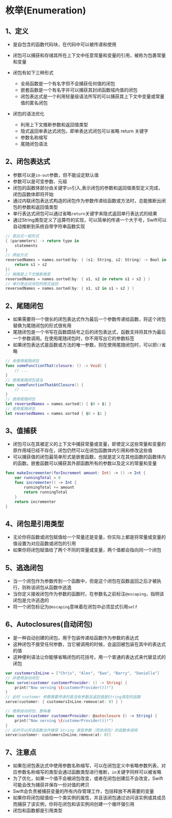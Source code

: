 # 枚举(Enumeration)

## 1、定义

* 是自包含的函数代码块，在代码中可以被传递和使用
* 闭包可以捕获和存储其所在上下文中任意常量和变量的引用，被称为包裹常量和变量
* 闭包有如下三种形式
    * 全局函数是一个有名字但不会捕获任何值的闭包
    * 嵌套函数是一个有名字并可以捕获其封闭函数域内值的闭包
    * 闭包表达式是一个利用轻量级语法所写的可以捕获其上下文中变量或常量值的匿名闭包

* 闭包的语法优化
    * 利用上下文推断参数和返回值类型
    * 隐式返回单表达式闭包，即单表达式闭包可以省略 return 关键字
    * 参数名称缩写
    * 尾随闭包语法

## 2、闭包表达式

* 参数可以是```in-out```参数，但不能设定默认值
* 参数可以是可变参数、元祖
* 闭包的函数体部分由关键字```in```引入,表示闭包的参数和返回值类型定义完成，闭包函数体即将开始
* 通过内联闭包表达式构造的闭包作为参数传递给函数或方法时，总能推断出闭包的参数和返回值类型
* 单行表达式闭包可以通过省略```return```关键字来隐式返回单行表达式的结果
* 通过String类型定义了运算符的实现，可以简单的传递一个大于号，Swift可以自动推断到系统自带字符串函数实现

```swift
// 表达式一般形式
{ (parameters) -> return type in
    statements
}
// 原始方式
reversedNames = names.sorted(by: { (s1: String, s2: String) -> Bool in
    return s1 > s2
})
// 根据是上下文推断类型
reversedNames = names.sorted(by: { s1, s2 in return s1 > s2 } )
// 单行表达式闭包的隐式返回 
reversedNames = names.sorted(by: { s1, s2 in s1 > s2 } )
```

## 2、尾随闭包

* 如果需要将一个很长的闭包表达式作为最后一个参数传递给函数，将这个闭包替换为尾随闭包的形式很有用
* 尾随闭包是一个书写在函数圆括号之后的闭包表达式，函数支持将其作为最后一个参数调用。在使用尾随闭包时，你不用写出它的参数标签
* 如果闭包表达式是函数或方法的唯一参数，则在使用尾随闭包时，可以把```()```省略

```swift
// 未使用尾随闭包
func someFunctionThat(closure: () -> Void) {
    // ...
}
// 使用尾随闭包语法
func someFunctionThatAtClosure() {
    // ...
}
// 使用尾随闭包
let reversedNames = names.sorted() { $0 > $1 }
// 使用尾随闭包
let reversedNames = names.sorted { $0 > $1 }
```

## 3、值捕获

* 闭包可以在其被定义的上下文中捕获常量或变量，即使定义这些常量和变量的原作用域已经不存在，闭包仍然可以在闭包函数体内引用和修改这些值
* 可以捕获值的闭包最简单形式是嵌套函数，也就是定义在其他函数的函数体内的函数。嵌套函数可以捕获其外部函数所有的参数以及定义的常量和变量

```swift
func makeIncrementer(forIncrement amount: Int) -> () -> Int {
    var runningTotal = 0
    func incrementer() -> Int {
        runningTotal += amount
        return runningTotal
    }
    return incrementer
}
```

## 4、闭包是引用类型

* 无论你将函数或闭包赋值给一个常量还是变量，你实际上都是将常量或变量的值设置为对应函数或闭包的引用
* 如果你将闭包赋值给了两个不同的常量或变量，两个值都会指向同一个闭包

## 5、逃逸闭包

* 当一个闭包作为参数传到一个函数中，但是这个闭包在函数返回之后才被执行，则称该闭包从函数中逃逸
* 当你定义接收闭包作为参数的函数时，在参数名之前标注```@escaping```，指明该闭包是允许逃逸的
* 将一个闭包标记为```@escaping```意味着在闭包中必须显式引用```self```

## 6、Autoclosures(自动闭包)

* 是一种自动创建的闭包，用于包装传递给函数作为参数的表达式
* 这种闭包不接受任何参数，当它被调用的时候，会返回被包装在其中的表达式的值
* 这种便利语法让你能够省略闭包的花括号，用一个普通的表达式来代替显式的闭包

```swift
var customersInLine = ["Chris", "Alex", "Ewa", "Barry", "Daniella"]
// 非使用自动闭包
func serve(customer customerProvider: () -> String) {
    print("Now serving \(customerProvider())!")
}
// 此时 customer 参数需要传递的是没有参数且返回值是String类型的函数
serve(customer: { customersInLine.remove(at: 0) } )

// 使用自动闭包，意味着
func serve(customer customerProvider: @autoclosure () -> String) {
    print("Now serving \(customerProvider())!")
}
// 此时可以将该函数当作接受 String 类型参数（而非闭包）的函数来调用
serve(customer: customersInLine.remove(at: 0))
```

## 7、注意点

* 如果在闭包表达式中使用参数名称缩写，可以在闭包定义中省略参数列表，对应参数名称缩写的类型会通过函数类型进行推断，```in```关键字同样可以被省略
* 为了优化，如果一个值不会被闭包改变，或者在闭包创建后不会改变，Swift 可能会改为捕获并保存一份对值的拷贝
* Swift会负责被捕获变量的所有内存管理工作，包括释放不再需要的变量
* 如果你将闭包赋值给一个类实例的属性，并且该闭包通过访问该实例或其成员而捕获了该实例，你将在闭包和该实例间创建一个循环强引用
* 闭包和函数都是引用类型


